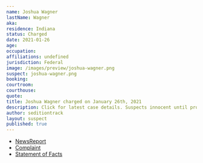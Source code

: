 ```yaml
---
name: Joshua Wagner
lastName: Wagner
aka:
residence: Indiana
status: Charged
date: 2021-01-26
age:
occupation:
affiliations: undefined
jurisdiction: Federal
image: /images/preview/joshua-wagner.png
suspect: joshua-wagner.png
booking:
courtroom:
courthouse:
quote:
title: Joshua Wagner charged on January 26th, 2021
description: Click for latest case details. Suspects innocent until proven guilty.
author: seditiontrack
layout: suspect
published: true
---
```

- [NewsReport](https://www.indystar.com/story/news/crime/2021/01/26/capitol-riot-fbi-insurrection-indiana-men-facing-federal-charges/4269649001/)
- [Complaint](https://www.justice.gov/opa/page/file/1360941/download)
- [Statement of Facts](https://www.justice.gov/opa/page/file/1360941/download)
